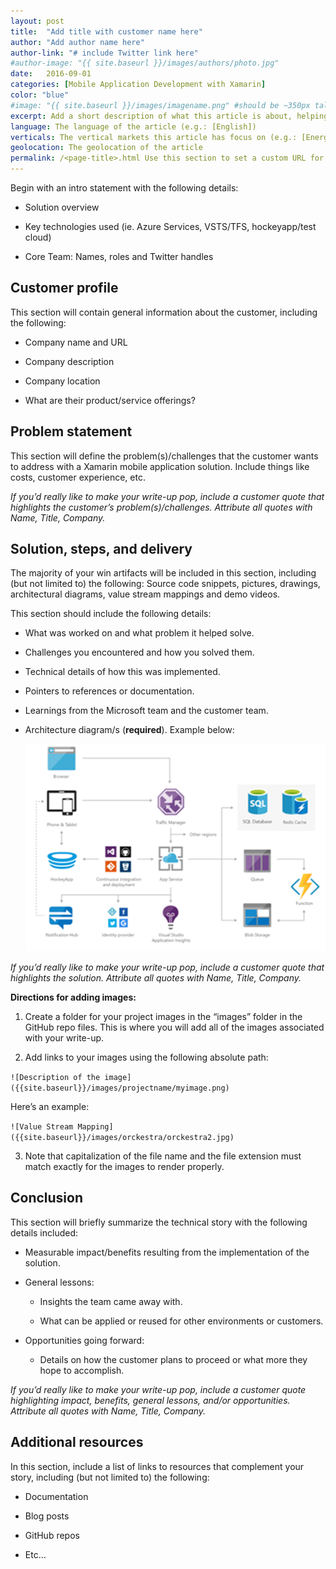 ```yaml
---
layout: post
title:  "Add title with customer name here"
author: "Add author name here"
author-link: "# include Twitter link here"
#author-image: "{{ site.baseurl }}/images/authors/photo.jpg"
date:   2016-09-01
categories: [Mobile Application Development with Xamarin]
color: "blue"
#image: "{{ site.baseurl }}/images/imagename.png" #should be ~350px tall
excerpt: Add a short description of what this article is about, helping a fellow developer understand why they would want to read it. What value will they get out of reading it? Focus on the problem or technologies and let that be the guiding light.
language: The language of the article (e.g.: [English])
verticals: The vertical markets this article has focus on (e.g.: [Energy, Manufacturing & Resources, Financial Services, Public Sector, “Retail, Consumer Products & Services”, Environmental, Communications/Media, Transportation & Logistics, Smart Cities, Agricultural, Environmental, Healthcare, Other])
geolocation: The geolocation of the article
permalink: /<page-title>.html Use this section to set a custom URL for your page. The value set in this setting will be added to the base URL. For example if you set "/mycustomurl.html", your URL will be "https://microsoft.github.io/techcasestudies/mycustomurl.html"
---
```



Begin with an intro statement with the following details:

- Solution overview
 
- Key technologies used (ie.  Azure Services, VSTS/TFS, hockeyapp/test cloud)
 
- Core Team: Names, roles and Twitter handles 


 
## Customer profile ##

This section will contain general information about the customer, including the following:

- Company name and URL

- Company description

- Company location

- What are their product/service offerings?

 
## Problem statement ##

This section will define the problem(s)/challenges that the customer wants to address with a Xamarin mobile application solution. Include things like costs, customer experience, etc.
 
*If you’d really like to make your write-up pop, include a customer quote that highlights the customer’s problem(s)/challenges. Attribute all quotes with Name, Title, Company.*

 
## Solution, steps, and delivery ##

The majority of your win artifacts will be included in this section, including (but not limited to) the following: Source code snippets, pictures, drawings, architectural diagrams, value stream mappings and demo videos.

This section should include the following details:

- What was worked on and what problem it helped solve.
 
- Challenges you encountered and how you solved them.

- Technical details of how this was implemented.

- Pointers to references or documentation.
 
- Learnings from the Microsoft team and the customer team.

- Architecture diagram/s (**required**). Example below:

  ![Xamarin Architecture Diagram](/images/templates/xamarinarchitecture.png)

*If you’d really like to make your write-up pop, include a customer quote that highlights the solution. Attribute all quotes with Name, Title, Company.*

**Directions for adding images:**

1. Create a folder for your project images in the “images” folder in the GitHub repo files. This is where you will add all of the images associated with your write-up.
 
2. Add links to your images using the following absolute path:

  `![Description of the image]({{site.baseurl}}/images/projectname/myimage.png)`

  Here’s an example: 

  `![Value Stream Mapping]({{site.baseurl}}/images/orckestra/orckestra2.jpg)`

3. Note that capitalization of the file name and the file extension must match exactly for the images to render properly.


 
## Conclusion ##

This section will briefly summarize the technical story with the following details included:

- Measurable impact/benefits resulting from the implementation of the solution.

- General lessons:

  - Insights the team came away with.

  - What can be applied or reused for other environments or customers.

- Opportunities going forward:

  - Details on how the customer plans to proceed or what more they hope to accomplish.

*If you’d really like to make your write-up pop, include a customer quote highlighting impact, benefits, general lessons, and/or opportunities. Attribute all quotes with Name, Title, Company.*


## Additional resources ##
In this section, include a list of links to resources that complement your story, including (but not limited to) the following:

- Documentation

-	Blog posts

- GitHub repos

- Etc…
